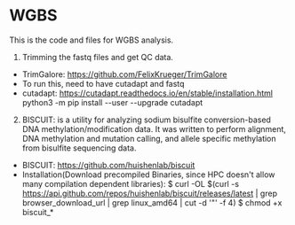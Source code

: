 # WGBS

This is the code and files for WGBS analysis. 

1. Trimming the fastq files and get QC data.
  - TrimGalore: https://github.com/FelixKrueger/TrimGalore
  - To run this, need to have cutadapt and fastq
  - cutadapt: https://cutadapt.readthedocs.io/en/stable/installation.html
          python3 -m pip install --user --upgrade cutadapt

2. BISCUIT: is a utility for analyzing sodium bisulfite conversion-based DNA methylation/modification data. It was written to perform alignment, DNA methylation and mutation calling, and allele specific methylation from bisulfite sequencing data.
  - BISCUIT: https://github.com/huishenlab/biscuit
  - Installation(Download precompiled Binaries, since HPC doesn't allow many compilation dependent libraries):
    $ curl -OL $(curl -s https://api.github.com/repos/huishenlab/biscuit/releases/latest |
    grep browser_download_url | grep linux_amd64 | cut -d '"' -f 4)
    $ chmod +x biscuit_*
